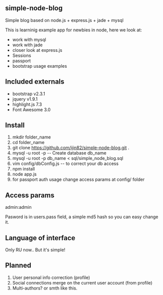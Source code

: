 simple-node-blog
--
Simple blog based on node.js + express.js + jade + mysql

This is learninig example app for newbies in node, here we look at:
- work with mysql
- work with jade
- closer look at express.js
- Sessions
- passport
- bootstrap usage examples

Included externals
--
- bootstrap v2.3.1
- jquery v1.9.1
- highlight.js 7.3
- Font Awesome 3.0


Install
--
1. mkdir folder_name
2. cd folder_name
3. git clone https://github.com/ijin82/simple-node-blog.git .
4. mysql -u root -p -- Create database db_name
5. mysql -u root -p db_name < sql/simple_node_blog.sql
6. vim config/dbConfig.js -- to correct your db access
7. npm install
8. node app.js 
9. for passport auth usage change access params at config/ folder

Access params
--
admin:admin

Pasword is in users.pass field, a simple md5 hash so you can easy change it.

Language of interface
--
Only RU now..
But it's simple!

Planned
--
1. User personal info correction (profile)
2. Social connections merge on the current user account (from profile)
3. Multi-authors? or smth like this.

